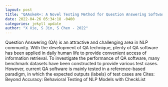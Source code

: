 ```yaml
--- 
layout: post 
title: "QAAskeR+: A Novel Testing Method for Question Answering Software via Asking Recursive Questions" 
date: 2022-04-26 05:34:18 -0400 
categories: jekyll update 
author: "X Xie, S Jin, S Chen - 2022" 
--- 
```

Question Answering (QA) is an attractive and challenging area in NLP community. With the development of QA technique, plenty of QA software has been applied in daily human life to provide convenient access of information retrieval. To investigate the performance of QA software, many benchmark datasets have been constructed to provide various test cases. However, current QA software is mainly tested in a reference-based paradigm, in which the expected outputs (labels) of test cases are Cites: Beyond Accuracy: Behavioral Testing of NLP Models with CheckList